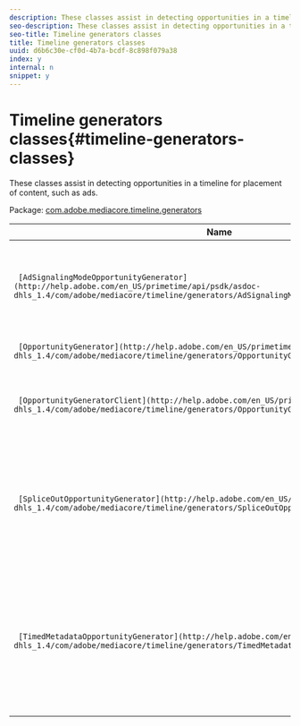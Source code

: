 ```yaml
---
description: These classes assist in detecting opportunities in a timeline for placement of content, such as ads.
seo-description: These classes assist in detecting opportunities in a timeline for placement of content, such as ads.
seo-title: Timeline generators classes
title: Timeline generators classes
uuid: d6b6c30e-cf0d-4b7a-bcdf-8c898f079a38
index: y
internal: n
snippet: y
---
```


# Timeline generators classes{#timeline-generators-classes}

These classes assist in detecting opportunities in a timeline for placement of content, such as ads.

 Package: [com.adobe.mediacore.timeline.generators](http://help.adobe.com/en_US/primetime/api/psdk/asdoc-dhls_1.4/com/adobe/mediacore/timeline/generators/package-detail.html) 

|  Name  | Description  |
|---|---|
| ` [AdSignalingModeOpportunityGenerator](http://help.adobe.com/en_US/primetime/api/psdk/asdoc-dhls_1.4/com/adobe/mediacore/timeline/generators/AdSignalingModeOpportunityGenerator.html)`  | Class which creates an initial opportunity for the specified advertising signaling mode.  |
| ` [OpportunityGenerator](http://help.adobe.com/en_US/primetime/api/psdk/asdoc-dhls_1.4/com/adobe/mediacore/timeline/generators/OpportunityGenerator.html)`  | Base class for all opportunity generators.  |
|  ` [OpportunityGeneratorClient](http://help.adobe.com/en_US/primetime/api/psdk/asdoc-dhls_1.4/com/adobe/mediacore/timeline/generators/OpportunityGeneratorClient.html)`  | Interface used by opportunity generators to communicate with TVSDK components.  |
| ` [SpliceOutOpportunityGenerator](http://help.adobe.com/en_US/primetime/api/psdk/asdoc-dhls_1.4/com/adobe/mediacore/timeline/generators/SpliceOutOpportunityGenerator.html)`  | Class which monitors the playback timeline and detects ad placement opportunities inserted into the manifest as SpliceOut comments.  |
| ` [TimedMetadataOpportunityGenerator](http://help.adobe.com/en_US/primetime/api/psdk/asdoc-dhls_1.4/com/adobe/mediacore/timeline/generators/TimedMetadataOpportunityGenerator.html)`  | Default implementation of an opportunity generator which is using timed metadata information to detect and generate advertisement opportunities.  |

